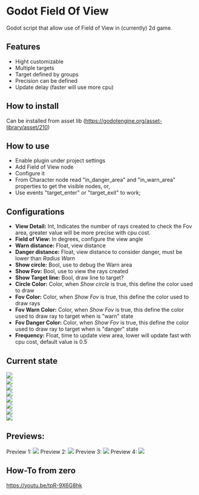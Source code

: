 # Godot Field Of View

Godot script that allow use of Field of View in (currently) 2d game. 

## Features

* Hight customizable
* Multiple targets
* Target defined by groups
* Precision can be defined
* Update delay (faster will use more cpu)

## How to install

Can be installed from asset lib (https://godotengine.org/asset-library/asset/210)

## How to use

* Enable plugin under project settings
* Add Field of View node
* Configure it
* From Character node read "in_danger_area" and "in_warn_area" properties to get the visible nodes, or,
* Use events "target_enter" or "target_exit" to work;

## Configurations

* **View Detail:** Int, Indicates the number of rays created to check the Fov area, greater value will be more precise with cpu cost.
* **Field of View:** In degrees, configure the view angle
* **Warn distance:**  Float, view distance
* **Danger distance:**  Float, view distance to consider danger, must be lower than  *Radius Warn*  
* **Show circle:**  Bool, use to debug the Warn area
* **Show Fov:**  Bool, use to view the rays created
* **Show Target line:**  Bool, draw line to target?
* **Circle Color:** Color, when *Show circle* is true, this define the color used to draw
* **Fov Color:** Color, when *Show Fov* is true, this define the color used to draw rays
* **Fov Warn Color:** Color, when *Show Fov* is true, this define the color used to draw ray to target when is "warn" state
* **Fov Danger Color:** Color, when  *Show Fov* is true, this define the color used to draw ray to target when is "danger" state
* **Frequency:** Float, time to update view area, lower will update fast with cpu cost, default value is 0.5
  
## Current state
<img src="https://github.com/luisboch/godot_field_of_view/blob/images/assets/luisboch/field-of-view/2d/demo/print/print_1.jpg" />
<br />
<img src="https://github.com/luisboch/godot_field_of_view/blob/images/assets/luisboch/field-of-view/2d/demo/print/print_2.jpg" />
<br />
<img src="https://github.com/luisboch/godot_field_of_view/blob/images/assets/luisboch/field-of-view/2d/demo/print/print_3.jpg" />
<br />
<img src="https://github.com/luisboch/godot_field_of_view/blob/images/assets/luisboch/field-of-view/2d/demo/print/print_4.jpg" />
<br />
<img src="https://github.com/luisboch/godot_field_of_view/blob/images/assets/luisboch/field-of-view/2d/demo/print/print_5.jpg" />
<br />
<img src="https://github.com/luisboch/godot_field_of_view/blob/images/assets/luisboch/field-of-view/2d/demo/print/print_6.jpg" />
<br />
<img src="https://github.com/luisboch/godot_field_of_view/blob/images/assets/luisboch/field-of-view/2d/demo/print/print_7.jpg" />
<br />
<img src="https://github.com/luisboch/godot_field_of_view/blob/images/assets/luisboch/field-of-view/2d/demo/print/print_8.jpg" />

## Previews:

Preview 1:
![](https://raw.githubusercontent.com/luisboch/godot_field_of_view/images/preview1.gif)
Preview 2:
![](https://raw.githubusercontent.com/luisboch/godot_field_of_view/images/preview2.gif)
Preview 3:
![](https://raw.githubusercontent.com/luisboch/godot_field_of_view/images/preview3.gif)
Preview 4:
![](https://raw.githubusercontent.com/luisboch/godot_field_of_view/images/preview4.gif)

## How-To from zero
https://youtu.be/tpR-9X6G8hk